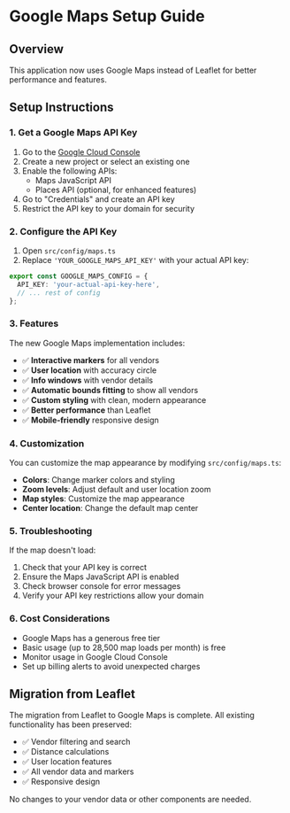 # Google Maps Setup Guide

## Overview
This application now uses Google Maps instead of Leaflet for better performance and features.

## Setup Instructions

### 1. Get a Google Maps API Key

1. Go to the [Google Cloud Console](https://console.cloud.google.com/)
2. Create a new project or select an existing one
3. Enable the following APIs:
   - Maps JavaScript API
   - Places API (optional, for enhanced features)
4. Go to "Credentials" and create an API key
5. Restrict the API key to your domain for security

### 2. Configure the API Key

1. Open `src/config/maps.ts`
2. Replace `'YOUR_GOOGLE_MAPS_API_KEY'` with your actual API key:

```typescript
export const GOOGLE_MAPS_CONFIG = {
  API_KEY: 'your-actual-api-key-here',
  // ... rest of config
};
```

### 3. Features

The new Google Maps implementation includes:

- ✅ **Interactive markers** for all vendors
- ✅ **User location** with accuracy circle
- ✅ **Info windows** with vendor details
- ✅ **Automatic bounds fitting** to show all vendors
- ✅ **Custom styling** with clean, modern appearance
- ✅ **Better performance** than Leaflet
- ✅ **Mobile-friendly** responsive design

### 4. Customization

You can customize the map appearance by modifying `src/config/maps.ts`:

- **Colors**: Change marker colors and styling
- **Zoom levels**: Adjust default and user location zoom
- **Map styles**: Customize the map appearance
- **Center location**: Change the default map center

### 5. Troubleshooting

If the map doesn't load:

1. Check that your API key is correct
2. Ensure the Maps JavaScript API is enabled
3. Check browser console for error messages
4. Verify your API key restrictions allow your domain

### 6. Cost Considerations

- Google Maps has a generous free tier
- Basic usage (up to 28,500 map loads per month) is free
- Monitor usage in Google Cloud Console
- Set up billing alerts to avoid unexpected charges

## Migration from Leaflet

The migration from Leaflet to Google Maps is complete. All existing functionality has been preserved:

- ✅ Vendor filtering and search
- ✅ Distance calculations
- ✅ User location features
- ✅ All vendor data and markers
- ✅ Responsive design

No changes to your vendor data or other components are needed.
